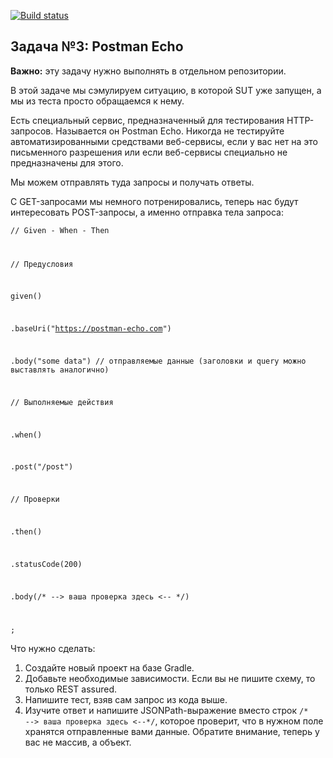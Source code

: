 [![Build status](https://ci.appveyor.com/api/projects/status/4ksp0odslpe4j99j?svg=true)](https://ci.appveyor.com/project/DmitriyRonMan/postman-echo)

## Задача №3: Postman Echo ##

**Важно:** эту задачу нужно выполнять в отдельном репозитории.

В этой задаче мы сэмулируем ситуацию, в которой SUT уже запущен, а мы из теста просто обращаемся к нему.

Есть специальный сервис, предназначенный для тестирования HTTP-запросов. Называется он Postman Echo. Никогда не тестируйте автоматизированными средствами веб-сервисы, если у вас нет на это письменного разрешения или если веб-сервисы специально не предназначены для этого.

Мы можем отправлять туда запросы и получать ответы.

С GET-запросами мы немного потренировались, теперь нас будут интересовать POST-запросы, а именно отправка тела запроса:

<code>// Given - When - Then

// Предусловия

given()

.baseUri("https://postman-echo.com")

.body("some data") // отправляемые данные (заголовки и query можно выставлять аналогично)

// Выполняемые действия

.when()

.post("/post")

// Проверки

.then()

.statusCode(200)

.body(/* --> ваша проверка здесь <-- */)

;</code>

Что нужно сделать:

1. Создайте новый проект на базе Gradle.
2. Добавьте необходимые зависимости. Если вы не пишите схему, то только REST assured.
3. Напишите тест, взяв сам запрос из кода выше.
4. Изучите ответ и напишите JSONPath-выражение вместо строк <code>/* --> ваша проверка здесь <--*/</code>, которое проверит, что в нужном поле хранятся отправленные вами данные. Обратите внимание, теперь у вас не массив, а объект.